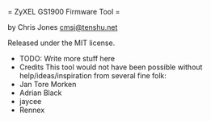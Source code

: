 = ZyXEL GS1900 Firmware Tool =

by Chris Jones <cmsj@tenshu.net>

Released under the MIT license.

* TODO: Write more stuff here
* Credits
This tool would not have been possible without help/ideas/inspiration from several fine folk:
 * Jan Tore Morken
 * Adrian Black
 * jaycee
 * Rennex
